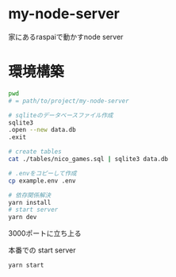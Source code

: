 # my-node-server
家にあるraspaiで動かすnode server

# 環境構築

```bash
pwd
# = path/to/project/my-node-server

# sqliteのデータベースファイル作成
sqlite3
.open --new data.db
.exit

# create tables
cat ./tables/nico_games.sql | sqlite3 data.db

# .envをコピーして作成
cp example.env .env

# 依存関係解決
yarn install
# start server
yarn dev
```

3000ポートに立ち上る

本番での start server
```bash
yarn start
```

